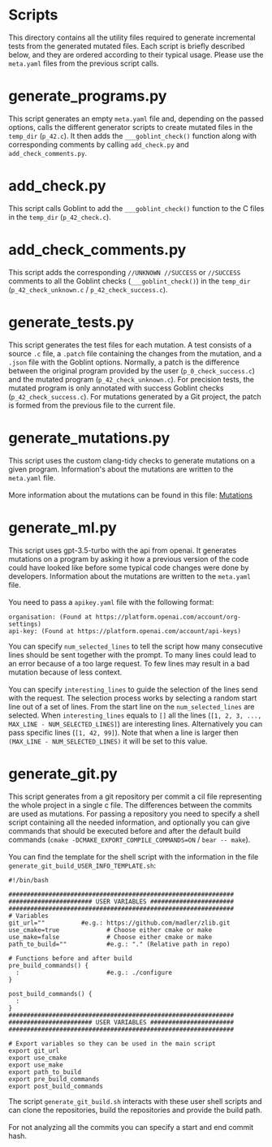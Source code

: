 # Scripts
This directory contains all the utility files required to generate incremental tests from the generated mutated files. Each script is briefly described below, and they are ordered according to their typical usage. Please use the `meta.yaml` files from the previous script calls.

# generate_programs.py
This script generates an empty `meta.yaml` file and, depending on the passed options, calls the different generator scripts to create mutated files in the `temp_dir` (`p_42.c`). It then adds the `___goblint_check()` function along with corresponding comments by calling `add_check.py` and `add_check_comments.py`.

# add_check.py
This script calls Goblint to add the `___goblint_check()` function to the C files in the `temp_dir` (`p_42_check.c`).

# add_check_comments.py
This script adds the corresponding `//UNKNOWN //SUCCESS` or `//SUCCESS` comments to all the Goblint checks (`___goblint_check()`) in the `temp_dir` (`p_42_check_unknown.c` / `p_42_check_success.c`).

# generate_tests.py
This script generates the test files for each mutation. A test consists of a source `.c` file, a `.patch` file containing the changes from the mutation, and a `.json` file with the Goblint options. Normally, a patch is the difference between the original program provided by the user (`p_0_check_success.c`) and the mutated program (`p_42_check_unknown.c`). For precision tests, the mutated program is only annotated with success Goblint checks (`p_42_check_success.c`). For mutations generated by a Git project, the patch is formed from the previous file to the current file.

# generate_mutations.py
This script uses the custom clang-tidy checks to generate mutations on a given program. Information's about the mutations are written to the `meta.yaml` file.
<br><br>
More information about the mutations can be found in this file: [Mutations](../clang-mutations/MUTATIONS.md)

# generate_ml.py
This script uses gpt-3.5-turbo with the api from openai. It generates mutations on a program by asking it how a previous version of the code could have looked like before some typical code changes were done by developers. Information about the mutations are written to the `meta.yaml` file.
<br><br>
You need to pass a `apikey.yaml` file with the following format:
```
organisation: (Found at https://platform.openai.com/account/org-settings)
api-key: (Found at https://platform.openai.com/account/api-keys)
```
You can specify `num_selected_lines` to tell the script how many consecutive lines should be sent together with the prompt. To many lines could lead to an error because of a too large request. To few lines may result in a bad mutation because of less context.
<br><br>
You can specify `interesting_lines` to guide the selection of the lines send with the request. The selection process works by selecting a random start line out of a set of lines. From the start line on the `num_selected_lines` are selected. When `interesting_lines` equals to `[]` all the lines (`[1, 2, 3, ..., MAX_LINE - NUM_SELECTED_LINES]`) are interesting lines. Alternatively you can pass specific lines (`[1, 42, 99]`). Note that when a line is larger then `(MAX_LINE - NUM_SELECTED_LINES)` it will be set to this value.

# generate_git.py
This script generates from a git repository per commit a cil file representing the whole project in a single c file. The differences between the commits are used as mutations. For passing a repository you need to specify a shell script containing all the needed information, and optionally you can give commands that should be executed before and after the default build commands (`cmake -DCMAKE_EXPORT_COMPILE_COMMANDS=ON` / `bear -- make`).
<br><br>
You can find the template for the shell script with the information in the file `generate_git_build_USER_INFO_TEMPLATE.sh`:
```
#!/bin/bash

##############################################################
####################### USER VARIABLES #######################
##############################################################
# Variables
git_url=""          #e.g.: https://github.com/madler/zlib.git
use_cmake=true             # Choose either cmake or make
use_make=false             # Choose either cmake or make
path_to_build=""           #e.g.: "." (Relative path in repo)

# Functions before and after build
pre_build_commands() {
  :                        #e.g.: ./configure
}

post_build_commands() {
  :
}
##############################################################
####################### USER VARIABLES #######################
##############################################################

# Export variables so they can be used in the main script
export git_url
export use_cmake
export use_make
export path_to_build
export pre_build_commands
export post_build_commands
```

The script `generate_git_build.sh` interacts with these user shell scripts and can clone the repositories, build the repositories and provide the build path.
<br><br>
For not analyzing all the commits you can specify a start and end commit hash.